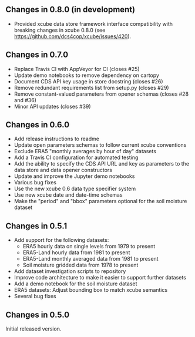 ## Changes in 0.8.0 (in development)

* Provided xcube data store framework interface compatibility with 
  breaking changes in xcube 0.8.0 (see https://github.com/dcs4cop/xcube/issues/420).
  
## Changes in 0.7.0

 - Replace Travis CI with AppVeyor for CI (closes #25)
 - Update demo notebooks to remove dependency on cartopy
 - Document CDS API key usage in store docstring (closes #26)
 - Remove redundant requirements list from setup.py (closes #29)
 - Remove constant-valued parameters from opener schemas (closes #28 and #36)
 - Minor API updates (closes #39)

## Changes in 0.6.0

 - Add release instructions to readme
 - Update open parameters schemas to follow current xcube conventions
 - Exclude ERA5 "monthly averages by hour of day" datasets
 - Add a Travis CI configuration for automated testing
 - Add the ability to specify the CDS API URL and key as parameters to the
   data store and data opener constructors
 - Update and improve the Jupyter demo notebooks
 - Various bug fixes
 - Use the new xcube 0.6 data type specifier system
 - Use new xcube date and date-time schemas
 - Make the "period" and "bbox" parameters optional for the soil moisture
   dataset

## Changes in 0.5.1

 - Add support for the following datasets:
   - ERA5 hourly data on single levels from 1979 to present
   - ERA5-Land hourly data from 1981 to present
   - ERA5-Land monthly averaged data from 1981 to present
   - Soil moisture gridded data from 1978 to present
 - Add dataset investigation scripts to repository
 - Improve code architecture to make it easier to support further datasets 
 - Add a demo notebook for the soil moisture dataset
 - ERA5 datasets: Adjust bounding box to match xcube semantics
 - Several bug fixes

## Changes in 0.5.0

Initial released version.

